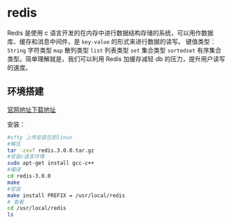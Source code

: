 # redis
Redis 是使用 c 语言开发的在内存中进行数据结构存储的系统，可以用作数据库、缓存和消息中间件，是 `key-value` 的形式来进行数据的读写。 键值类型： `String` 字符类型 `map` 散列类型 `list` 列表类型 `set` 集合类型 `sortedset` 有序集合类型。简单理解就是，我们可以利用 Redis 加缓存减轻 db 的压力，提升用户读写的速度。

## 环境搭建
[官网地址下载地址](http://redis.io/)

安装：

``` bash
#sftp 上传安装包到linux
#解压
tar -zxvf redis.3.0.0.tar.gz
#安装c语言环境
sudo apt-get install gcc-c++
#编译
cd redis-3.0.0
make
#安装
make install PREFIX = /usr/local/redis
# 查看
cd /usr/local/redis
ls

```
